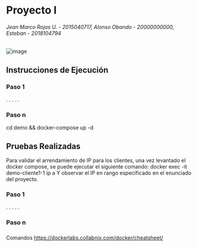 # Proyecto I

###### Jean Marco Rojas U. - 2015040717, Alonso Obando - 20000000000, Esteban - 2018104794

![image](https://user-images.githubusercontent.com/15478613/162591470-a658ec42-2ce4-4e73-abef-aea8b82d2c0d.png)

## Instrucciones de Ejecución

### Paso 1
.
.
.
.
.

### Paso n
cd demo && docker-compose up -d

## Pruebas Realizadas
Para validar el arrendamiento de IP para los clientes, una vez levantado el docker compose, se puede ejecutar el siguiente comando:
docker exec -it demo-cliente1-1 ip a
Y observar el IP en rango especificado en el enunciado del proyecto.
### Paso 1
.
.
.
.
.

### Paso n

###
Comandos
https://dockerlabs.collabnix.com/docker/cheatsheet/
